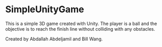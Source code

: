 # SimpleUnityGame

This is a simple 3D game created with Unity. The player is a ball and the objective is to reach the finish line without colliding with any obstacles. 

Created by Abdallah Abdeljamil and Bill Wang.
